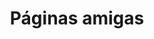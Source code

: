 ---
title: "Páginas amigas"  # Add a page title.
summary: "Páginas amigas."  # Add a page description.
type: "widget_page"  # Page type is a Widget Page
url: "enlaces-interes/paginas-amigas"
---